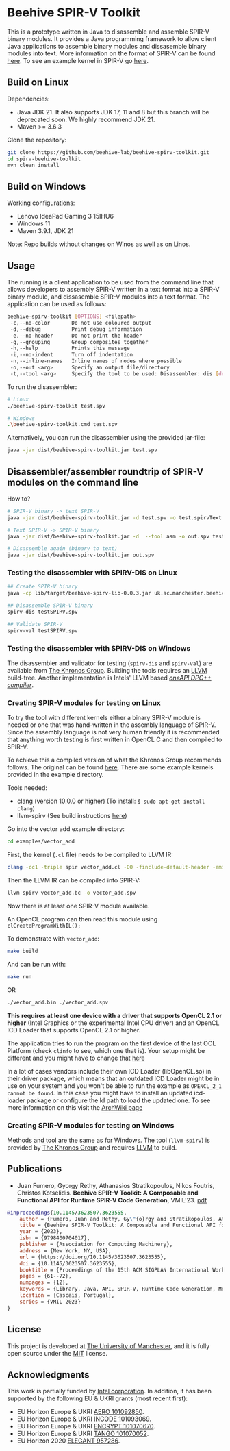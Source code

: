 # Beehive SPIR-V Toolkit

This is a prototype written in Java to disassemble and assemble SPIR-V binary modules. It provides a Java programming framework to allow client Java applications to assemble binary modules and dissasemble binary modules into text. More information on the format of SPIR-V can be found [here](docs/SPIRV.md). To see an example kernel in SPIR-V go [here](docs/EXAMPLE.md).


## Build on Linux

Dependencies:
- Java JDK 21. It also supports JDK 17, 11 and 8 but this branch will be deprecated soon. We highly recommend JDK 21.
- Maven >= 3.6.3

Clone the repository:

```bash
git clone https://github.com/beehive-lab/beehive-spirv-toolkit.git
cd spirv-beehive-toolkit
mvn clean install
```

## Build on Windows

Working configurations:
- Lenovo IdeaPad Gaming 3 15IHU6
- Windows 11
- Maven 3.9.1, JDK 21

Note: Repo builds without changes on Winos as well as on Linos.


## Usage

The running is a client application to be used from the command line that allows developers to assembly SPIR-V written in a text format into a SPIR-V binary module, and dissasemble SPIR-V modules into a text format. The application can be used as follows:

```bash
beehive-spirv-toolkit [OPTIONS] <filepath>
 -c,--no-color       Do not use coloured output
 -d,--debug          Print debug information
 -e,--no-header      Do not print the header
 -g,--grouping       Group composites together
 -h,--help           Prints this message
 -i,--no-indent      Turn off indentation
 -n,--inline-names   Inline names of nodes where possible
 -o,--out <arg>      Specify an output file/directory
 -t,--tool <arg>     Specify the tool to be used: Disassembler: dis [default] | Assembler asm
```

To run the disassembler:

```bash
# Linux
./beehive-spirv-toolkit test.spv

# Windows
.\beehive-spirv-toolkit.cmd test.spv
```

Alternatively, you can run the disassembler using the provided jar-file:

```bash
java -jar dist/beehive-spirv-toolkit.jar test.spv
```


## Disassembler/assembler roundtrip of SPIR-V modules on the command line

How to?

```bash
# SPIR-V binary -> text SPIR-V
java -jar dist/beehive-spirv-toolkit.jar -d test.spv -o test.spirvText

# Text SPIR-V -> SPIR-V binary
java -jar dist/beehive-spirv-toolkit.jar -d  --tool asm -o out.spv test.spirvText

# Disassemble again (binary to text)
java -jar dist/beehive-spirv-toolkit.jar out.spv
```

### Testing the disassembler with SPIRV-DIS on Linux

```bash
## Create SPIR-V binary
java -cp lib/target/beehive-spirv-lib-0.0.3.jar uk.ac.manchester.beehivespirvtoolkit.lib.tests.TestRunnerAssembler

## Disassemble SPIR-V binary
spirv-dis testSPIRV.spv

## Validate SPIR-V
spirv-val testSPIRV.spv
```

### Testing the disassembler with SPIRV-DIS on Windows

The disassembler and validator for testing (`spirv-dis` and `spirv-val`) are available from [The Khronos Group](https://github.com/KhronosGroup/SPIRV-Tools). Building the tools requires an [LLVM](https://github.com/llvm/llvm-project) build-tree. Another implementation is Intels' LLVM based [_oneAPI DPC++ compiler_](https://github.com/intel/llvm).

### Creating SPIR-V modules for testing on Linux

To try the tool with different kernels either a binary SPIR-V module is needed or one that was hand-written in the assembly language of SPIR-V. Since the assembly language is not very human friendly it is recommended that anything worth testing is first written in OpenCL C and then compiled to SPIR-V.

To achieve this a compiled version of what the Khronos Group recommends follows. The original can be found [here](https://www.khronos.org/blog/offline-compilation-of-opencl-kernels-into-spir-v-using-open-source-tooling). There are some example kernels provided in the example directory.

Tools needed:

- clang (version 10.0.0 or higher) (To install: `$ sudo apt-get install clang`)
- llvm-spirv (See build instructions [here](https://github.com/KhronosGroup/SPIRV-LLVM-Translator))

Go into the vector add example directory:

```bash
cd examples/vector_add
```

First, the kernel (`.cl` file) needs to be compiled to LLVM IR:
```bash
clang -cc1 -triple spir vector_add.cl -O0 -finclude-default-header -emit-llvm-bc -o vector_add.bc
```

Then the LLVM IR can be compiled into SPIR-V:
```bash
llvm-spirv vector_add.bc -o vector_add.spv
```

Now there is at least one SPIR-V module available.

An OpenCL program can then read this module using `clCreateProgramWithIL();`

To demonstrate with `vector_add`:

```bash
make build
```

And can be run with:
```bash
make run
```
OR
```bash
./vector_add.bin ./vector_add.spv
```

**This requires at least one device with a driver that supports OpenCL 2.1 or higher** (Intel Graphics or the experimental Intel CPU driver) and an OpenCL ICD Loader that supports OpenCL 2.1 or higher.

The application tries to run the program on the first device of the last OCL Platform (check `clinfo` to see, which one that is). Your setup might be different and you might have to change that [here](https://github.com/beehive-lab/spirv-beehive-toolkit/blob/665a19e9527f2bf5121ecc23c19e17656bfbf0a2/examples/vector_add_il.c#L72)

In a lot of cases vendors include their own ICD Loader (libOpenCL.so) in their driver package, which means that an outdated ICD Loader might be in use on your system and you won't be able to run the example as `OPENCL_2_1 cannot be found`.
In this case you might have to install an updated icd-loader package or configure the ld path to load the updated one.
To see more information on this visit the [ArchWiki page](https://wiki.archlinux.org/index.php/GPGPU)

### Creating SPIR-V modules for testing on Windows

Methods and tool are the same as for Windows. The tool (`llvm-spirv`) is provided by [The Khronos Group](https://github.com/KhronosGroup/SPIRV-LLVM-Translator) and requires [LLVM](https://github.com/llvm/llvm-project) to build.


## Publications

- Juan Fumero, Gyorgy Rethy, Athanasios Stratikopoulos, Nikos Foutris, Christos Kotselidis. **Beehive SPIR-V Toolkit: A Composable and Functional API for Runtime SPIR-V Code Generation**, VMIL'23. [pdf](https://dl.acm.org/doi/pdf/10.1145/3623507.3623555)

```bibtex
@inproceedings{10.1145/3623507.3623555,
    author = {Fumero, Juan and Rethy, Gy\"{o}rgy and Stratikopoulos, Athanasios and Foutris, Nikos and Kotselidis, Christos},
    title = {Beehive SPIR-V Toolkit: A Composable and Functional API for Runtime SPIR-V Code Generation},
    year = {2023},
    isbn = {9798400704017},
    publisher = {Association for Computing Machinery},
    address = {New York, NY, USA},
    url = {https://doi.org/10.1145/3623507.3623555},
    doi = {10.1145/3623507.3623555},
    booktitle = {Proceedings of the 15th ACM SIGPLAN International Workshop on Virtual Machines and Intermediate Languages},
    pages = {61--72},
    numpages = {12},
    keywords = {Library, Java, API, SPIR-V, Runtime Code Generation, Metaprogramming},
    location = {Cascais, Portugal},
    series = {VMIL 2023}
}
```


## License

This project is developed at [The University of Manchester](https://www.manchester.ac.uk/), and it is fully open source under the [MIT](https://github.com/beehive-lab/spirv-beehive-toolkit/blob/master/LICENSE) license.


## Acknowledgments

This work is partially funded by [Intel corporation](https://www.intel.com/content/www/us/en/homepage.html).
In addition, it has been supported by the following EU & UKRI grants (most recent first):
- EU Horizon Europe & UKRI [AERO 101092850](https://aero-project.eu/).
- EU Horizon Europe & UKRI [INCODE 101093069](https://incode-project.eu/).
- EU Horizon Europe & UKRI [ENCRYPT 101070670](https://encrypt-project.eu).
- EU Horizon Europe & UKRI [TANGO 101070052](https://tango-project.eu).
- EU Horizon 2020 [ELEGANT 957286](https://www.elegant-h2020.eu/).
